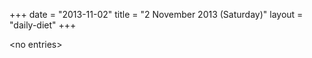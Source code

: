 +++
date = "2013-11-02"
title = "2 November 2013 (Saturday)"
layout = "daily-diet"
+++


\<no entries\>
